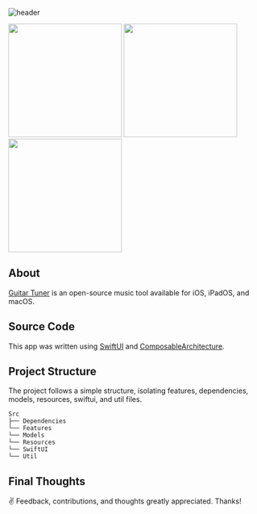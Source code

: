 ![header](https://github.com/kodydeda4/GuitarTuner/assets/45678211/986c2b77-dcf6-4a34-842b-e255cf22ae75)

<img width="225" src="https://github.com/kodydeda4/GuitarTuner/assets/45678211/bc6d112c-fa9a-4a45-8f31-1a3455809d27"/>
<img width="225" src="https://github.com/kodydeda4/GuitarTuner/assets/45678211/dd002da2-36e7-42f9-900a-f5b56f0b2c45"/>
<img width="225" src="https://github.com/kodydeda4/GuitarTuner/assets/45678211/216bf2e7-0a1f-4b9b-80be-cc4a3029b533"/>

## About

[Guitar Tuner](https://apps.apple.com/us/app/accutune-guitar-tuner/id6472688914) is an open-source music tool available for iOS, iPadOS, and macOS.

## Source Code

This app was written using [SwiftUI](https://developer.apple.com/documentation/swiftui) and [ComposableArchitecture](https://github.com/pointfreeco/swift-composable-architecture). 

## Project Structure

The project follows a simple structure, isolating features, dependencies, models, resources, swiftui, and util files.

```
Src
├── Dependencies
└── Features
└── Models
└── Resources
└── SwiftUI
└── Util
```

## Final Thoughts

✌️ Feedback, contributions, and thoughts greatly appreciated. Thanks!
